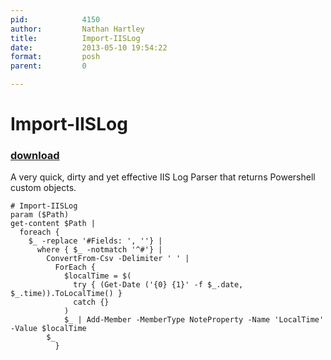 ```yaml
---
pid:            4150
author:         Nathan Hartley
title:          Import-IISLog
date:           2013-05-10 19:54:22
format:         posh
parent:         0

---
```


# Import-IISLog

### [download](//scripts/4150.ps1)

A very quick, dirty and yet effective IIS Log Parser that returns Powershell custom objects.

```posh
# Import-IISLog 
param ($Path)
get-content $Path |
  foreach {
    $_ -replace '#Fields: ', ''} |
      where { $_ -notmatch '^#'} |
        ConvertFrom-Csv -Delimiter ' ' |
          ForEach {
            $localTime = $(
              try { (Get-Date ('{0} {1}' -f $_.date, $_.time)).ToLocalTime() }
              catch {}
            )
            $_ | Add-Member -MemberType NoteProperty -Name 'LocalTime' -Value $localTime
	    $_
          }

```
